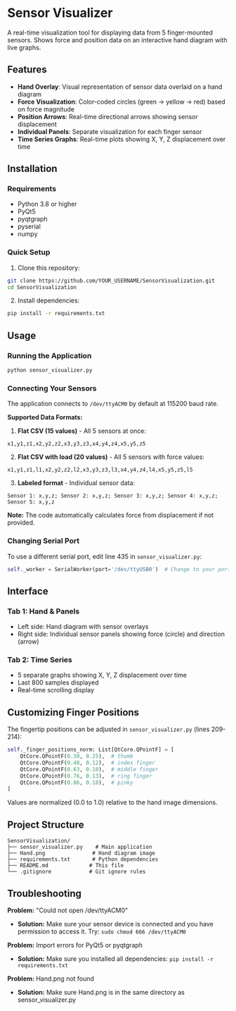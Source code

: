 # Sensor Visualizer

A real-time visualization tool for displaying data from 5 finger-mounted sensors. Shows force and position data on an interactive hand diagram with live graphs.

## Features

- **Hand Overlay**: Visual representation of sensor data overlaid on a hand diagram
- **Force Visualization**: Color-coded circles (green → yellow → red) based on force magnitude
- **Position Arrows**: Real-time directional arrows showing sensor displacement
- **Individual Panels**: Separate visualization for each finger sensor
- **Time Series Graphs**: Real-time plots showing X, Y, Z displacement over time

## Installation

### Requirements
- Python 3.8 or higher
- PyQt5
- pyqtgraph
- pyserial
- numpy

### Quick Setup

1. Clone this repository:
```bash
git clone https://github.com/YOUR_USERNAME/SensorVisualization.git
cd SensorVisualization
```

2. Install dependencies:
```bash
pip install -r requirements.txt
```

## Usage

### Running the Application

```bash
python sensor_visualizer.py
```

### Connecting Your Sensors

The application connects to `/dev/ttyACM0` by default at 115200 baud rate.

**Supported Data Formats:**

1. **Flat CSV (15 values)** - All 5 sensors at once:
```
x1,y1,z1,x2,y2,z2,x3,y3,z3,x4,y4,z4,x5,y5,z5
```

2. **Flat CSV with load (20 values)** - All 5 sensors with force values:
```
x1,y1,z1,l1,x2,y2,z2,l2,x3,y3,z3,l3,x4,y4,z4,l4,x5,y5,z5,l5
```

3. **Labeled format** - Individual sensor data:
```
Sensor 1: x,y,z; Sensor 2: x,y,z; Sensor 3: x,y,z; Sensor 4: x,y,z; Sensor 5: x,y,z
```

**Note:** The code automatically calculates force from displacement if not provided.

### Changing Serial Port

To use a different serial port, edit line 435 in `sensor_visualizer.py`:
```python
self._worker = SerialWorker(port='/dev/ttyUSB0')  # Change to your port
```

## Interface

### Tab 1: Hand & Panels
- Left side: Hand diagram with sensor overlays
- Right side: Individual sensor panels showing force (circle) and direction (arrow)

### Tab 2: Time Series
- 5 separate graphs showing X, Y, Z displacement over time
- Last 800 samples displayed
- Real-time scrolling display

## Customizing Finger Positions

The fingertip positions can be adjusted in `sensor_visualizer.py` (lines 209-214):
```python
self._finger_positions_norm: List[QtCore.QPointF] = [
    QtCore.QPointF(0.30, 0.25),  # thumb
    QtCore.QPointF(0.48, 0.12),  # index finger
    QtCore.QPointF(0.63, 0.10),  # middle finger
    QtCore.QPointF(0.76, 0.13),  # ring finger
    QtCore.QPointF(0.86, 0.18),  # pinky
]
```

Values are normalized (0.0 to 1.0) relative to the hand image dimensions.

## Project Structure

```
SensorVisualization/
├── sensor_visualizer.py    # Main application
├── Hand.png               # Hand diagram image
├── requirements.txt       # Python dependencies
├── README.md             # This file
└── .gitignore            # Git ignore rules
```

## Troubleshooting

**Problem:** "Could not open /dev/ttyACM0"
- **Solution:** Make sure your sensor device is connected and you have permission to access it. Try: `sudo chmod 666 /dev/ttyACM0`

**Problem:** Import errors for PyQt5 or pyqtgraph
- **Solution:** Make sure you installed all dependencies: `pip install -r requirements.txt`

**Problem:** Hand.png not found
- **Solution:** Make sure Hand.png is in the same directory as sensor_visualizer.py
